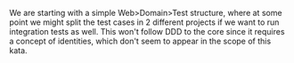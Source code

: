 We are starting with a simple Web>Domain>Test structure, where at some point we might split the test cases in 2 different projects if we want to run integration tests as well. This won't follow DDD to the core since it requires a concept of identities, which don't seem to appear in the scope of this kata. 